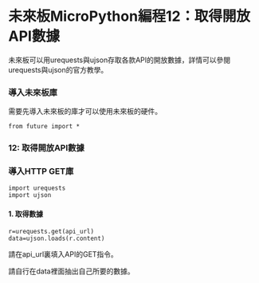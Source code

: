 # 未來板MicroPython編程12：取得開放API數據

未來板可以用urequests與ujson存取各款API的開放數據，詳情可以參閱urequests與ujson的官方教學。

### 導入未來板庫

需要先導入未來板的庫才可以使用未來板的硬件。

```
from future import *
```

### 12: 取得開放API數據

### 導入HTTP GET庫

```
import urequests
import ujson
```

#### 1. 取得數據

```
r=urequests.get(api_url)
data=ujson.loads(r.content)
```

請在api\_url裏填入API的GET指令。

請自行在data裡面抽出自己所要的數據。
